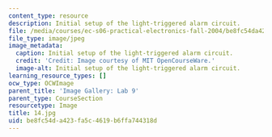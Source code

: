 ```yaml
---
content_type: resource
description: Initial setup of the light-triggered alarm circuit.
file: /media/courses/ec-s06-practical-electronics-fall-2004/be8fc54da423fa5c4619b6ffa744318d_14.jpg
file_type: image/jpeg
image_metadata:
  caption: Initial setup of the light-triggered alarm circuit.
  credit: 'Credit: Image courtesy of MIT OpenCourseWare.'
  image-alt: Initial setup of the light-triggered alarm circuit.
learning_resource_types: []
ocw_type: OCWImage
parent_title: 'Image Gallery: Lab 9'
parent_type: CourseSection
resourcetype: Image
title: 14.jpg
uid: be8fc54d-a423-fa5c-4619-b6ffa744318d
---
```

